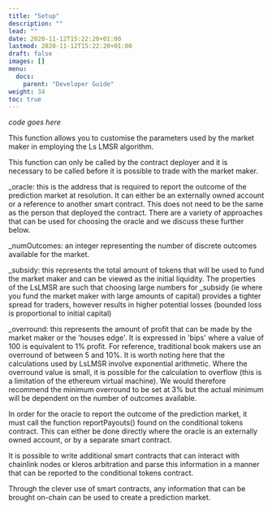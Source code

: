 ```yaml
---
title: "Setup"
description: ""
lead: ""
date: 2020-11-12T15:22:20+01:00
lastmod: 2020-11-12T15:22:20+01:00
draft: false
images: []
menu: 
  docs:
    parent: "Developer Guide"
weight: 34
toc: true
---
```


*code goes here*

This function allows you to customise the parameters used by the market maker in employing the Ls LMSR algorithm.

This function can only be called by the contract deployer and it is necessary to be called before it is possible to trade with the market maker.

_oracle: this is the address that is required to report the outcome of the prediction market at resolution. It can either be an externally owned account or a reference to another smart contract. This does not need to be the same as the person that deployed the contract. There are a variety of approaches that can be used for choosing the oracle and we discuss these further below.

_numOutcomes: an integer representing the number of discrete outcomes available for the market.

_subsidy: this represents the total amount of tokens that will be used to fund the market maker and can be viewed as the initial liquidity. The properties of the LsLMSR are such that choosing large numbers for _subsidy (ie where you fund the market maker with large amounts of capital) provides a tighter spread for traders, however results in higher potential losses (bounded loss is proportional to initial capital)

_overround: this represents the amount of profit that can be made by the market maker or the 'houses edge'. It is expressed in 'bips' where a value of 100 is equivalent to 1% profit. For reference, traditional book makers use an overround of between 5 and 10%. It is worth noting here that the calculations used by LsLMSR involve exponential arithmetic. Where the overround value is small, it is possible for the calculation to overflow (this is a limitation of the ethereum virtual machine). We would therefore recommend the minimum overround to be set at 3% but the actual minimum will be dependent on the number of outcomes available.

In order for the oracle to report the outcome of the prediction market, it must call the function reportPayouts() found on the conditional tokens contract. This can either be done directly where the oracle is an externally owned account, or by a separate smart contract.

It is possible to write additional smart contracts that can interact with chainlink nodes or kleros arbitration and parse this information in a manner that can be reported to the conditional tokens contract.

Through the clever use of smart contracts, any information that can be brought on-chain can be used to create a prediction market. 